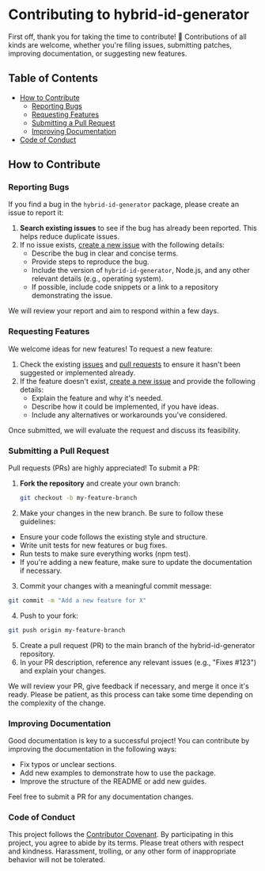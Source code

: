 # Contributing to hybrid-id-generator

First off, thank you for taking the time to contribute! 🎉 Contributions of all kinds are welcome, whether you're filing issues, submitting patches, improving documentation, or suggesting new features.

## Table of Contents

- [How to Contribute](#how-to-contribute)
  - [Reporting Bugs](#reporting-bugs)
  - [Requesting Features](#requesting-features)
  - [Submitting a Pull Request](#submitting-a-pull-request)
  - [Improving Documentation](#improving-documentation)
- [Code of Conduct](#code-of-conduct)

## How to Contribute

### Reporting Bugs

If you find a bug in the `hybrid-id-generator` package, please create an issue to report it:

1. **Search existing issues** to see if the bug has already been reported. This helps reduce duplicate issues.
2. If no issue exists, [create a new issue](https://github.com/miladezzat/hybrid-id-generator/issues/new) with the following details:
   - Describe the bug in clear and concise terms.
   - Provide steps to reproduce the bug.
   - Include the version of `hybrid-id-generator`, Node.js, and any other relevant details (e.g., operating system).
   - If possible, include code snippets or a link to a repository demonstrating the issue.

We will review your report and aim to respond within a few days.

### Requesting Features

We welcome ideas for new features! To request a new feature:

1. Check the existing [issues](https://github.com/miladezzat/hybrid-id-generator/issues) and [pull requests](https://github.com/miladezzat/hybrid-id-generator/pulls) to ensure it hasn't been suggested or implemented already.
2. If the feature doesn't exist, [create a new issue](https://github.com/miladezzat/hybrid-id-generator/issues/new) and provide the following details:
   - Explain the feature and why it's needed.
   - Describe how it could be implemented, if you have ideas.
   - Include any alternatives or workarounds you've considered.

Once submitted, we will evaluate the request and discuss its feasibility.

### Submitting a Pull Request

Pull requests (PRs) are highly appreciated! To submit a PR:

1. **Fork the repository** and create your own branch:
   ```bash
   git checkout -b my-feature-branch
   ```
2. Make your changes in the new branch. Be sure to follow these guidelines:
  - Ensure your code follows the existing style and structure.
  - Write unit tests for new features or bug fixes.
  - Run tests to make sure everything works (npm test).
  - If you're adding a new feature, make sure to update the documentation if necessary.
3. Commit your changes with a meaningful commit message:
```bash
git commit -m "Add a new feature for X"
```
4. Push to your fork:
```bash
git push origin my-feature-branch
```
5. Create a pull request (PR) to the main branch of the hybrid-id-generator repository.
6. In your PR description, reference any relevant issues (e.g., "Fixes #123") and explain your changes.

We will review your PR, give feedback if necessary, and merge it once it's ready. Please be patient, as this process can take some time depending on the complexity of the change.

### Improving Documentation
Good documentation is key to a successful project! You can contribute by improving the documentation in the following ways:
  - Fix typos or unclear sections.
  - Add new examples to demonstrate how to use the package.
  - Improve the structure of the README or add new guides.
  
Feel free to submit a PR for any documentation changes.

### Code of Conduct
This project follows the [Contributor Covenant](./CODE_OF_CONDUCT.md). By participating in this project, you agree to abide by its terms.
Please treat others with respect and kindness. Harassment, trolling, or any other form of inappropriate behavior will not be tolerated.

